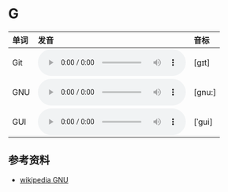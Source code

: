 
# G

| 单词  | 发音 | 音标 |
| :-- | :-- | :-- |
| Git | <audio :src="$withBase('/audio/Git.mp3')" controls="controls" controlslist="nodownload"></audio> | [ɡɪt] |
| GNU | <audio :src="$withBase('/audio/GNU.mp3')" controls="controls" controlslist="nodownload"></audio> | [gnu:] |
| GUI | <audio :src="$withBase('/audio/GUI.mp3')" controls="controls" controlslist="nodownload"></audio> | [ˈɡui] |

## 参考资料

- [wikipedia GNU](https://en.wikipedia.org/wiki/GNU)
